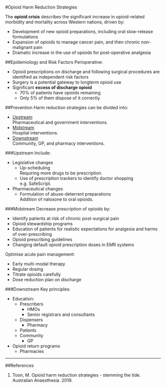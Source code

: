 #Opioid Harm Reduction Strategies

The **opioid crisis** describes the significant increase in opioid-related morbidity and mortality across Western nations, driven by:
* Development of new opioid preparations, including oral slow-release formulations
* Expansion of opioids to manage cancer pain, and then chronic non-malignant pain
* Dramatic increase in the use of opioids for post-operative analgesia


##Epidemiology and Risk Factors
Perioperative:
* Opioid prescriptions on discharge and following surgical procedures are identified as independent risk factors
* Surgery is a potential gateway to longterm opioid use
* Significant **excess of discharge opioid**  
	* 70% of patients have opioids remaining
	* Only 5% of them dispose of it correctly


##Prevention
Harm reduction strategies can be divided into:
* [Upstream](Upstream)  
Pharmaceutical and government interventions.
* [Midstream](Midstream)  
Hospital interventions.
* [Downstream](Downstream)  
Community, GP, and pharmacy interventions.
 
###Upstream
Include:
* Legislative changes
	* Up-scheduling  
	Requiring more drugs to be prescription.
	* Use of prescription trackers to identify doctor shopping  
	e.g. SafeScript.
* Pharmaceutical changes
	* Formulation of abuse-deterrent preparations  
	Addition of naloxone to oral opioids.



###Midstream
Decrease prescription of opioids by:
* Identify patients at risk of chronic post-surgical pain
* Opioid stewardship programs  
* Education of patients for realistic expectations for analgesia and harms of over-prescribing
* Opioid prescribing guidelines
* Changing default opioid prescription doses in EMR systems


Optimise acute pain management:
* Early multi-modal therapy
* Regular dosing
* Titrate opioids carefully
* Dose reduction plan on discharge



###Downstream
Key principles:
* Education:
	* Prescribers
		* HMOs
		* Senior registrars and consultants
	* Dispensers
		* Pharmacy
	* Patients
	* Community
		* GP
* Opioid return programs
	* Pharmacies

---

##References
1. Toon, M. Opioid harm reduction strategies - stemming the tide. Australian Anaesthesia. 2019.